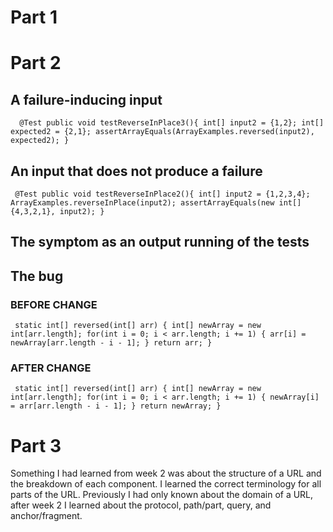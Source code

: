 # Part 1




# Part 2

## A failure-inducing input
`   @Test
 public void testReverseInPlace3(){
  int[] input2 = {1,2};
  int[] expected2 = {2,1};
  assertArrayEquals(ArrayExamples.reversed(input2), expected2);
 }
 `


## An input that does not produce a failure
`  @Test
  public void testReverseInPlace2(){
    int[] input2 = {1,2,3,4};
    ArrayExamples.reverseInPlace(input2);
    assertArrayEquals(new int[]{4,3,2,1}, input2);
	} 
`
## The symptom as an output running of the tests

## The bug
### BEFORE CHANGE
`  static int[] reversed(int[] arr) {
    int[] newArray = new int[arr.length];
    for(int i = 0; i < arr.length; i += 1) {
      arr[i] = newArray[arr.length - i - 1];
    }
    return arr;
  }
`

### AFTER CHANGE
`  static int[] reversed(int[] arr) {
    int[] newArray = new int[arr.length];
    for(int i = 0; i < arr.length; i += 1) {
      newArray[i] = arr[arr.length - i - 1];
    }
    return newArray;
  }
`


# Part 3
Something I had learned from week 2 was about the structure of a URL and the breakdown of each component. I learned the correct terminology for all parts of the URL. Previously I had only known about the domain of a URL, after week 2 I learned about the protocol, path/part, query, and anchor/fragment.
